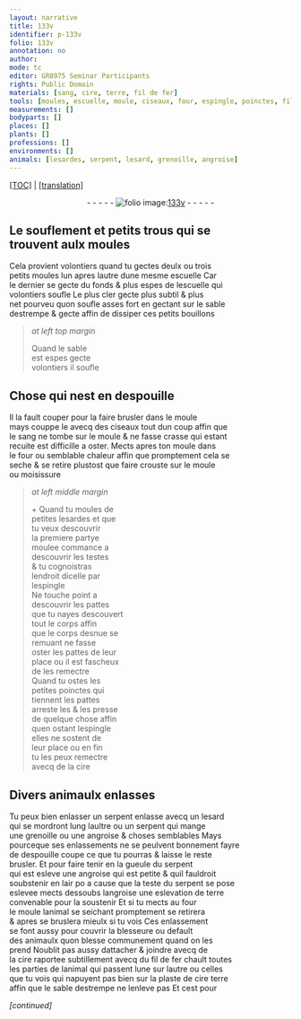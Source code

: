 ```yaml
---
layout: narrative
title: 133v
identifier: p-133v
folio: 133v
annotation: no
author:
mode: tc
editor: GR8975 Seminar Participants
rights: Public Domain
materials: [sang, cire, terre, fil de fer]
tools: [moules, escuelle, moule, ciseaux, four, espingle, poinctes, fil de fer, plaste de cire terre]
measurements: []
bodyparts: []
places: []
plants: []
professions: []
environments: []
animals: [lesardes, serpent, lesard, grenoille, angroise]
---
```


<p><a href="{{ site.baseurl }}/diplomatic/">[TOC]</a> | <a href="{{ site.baseurl }}/texts/p-133v_tl/" target="_blank">[translation]</a></p><div class="folio" align="center">- - - - - <a href="http://gallica.bnf.fr/ark:/12148/btv1b10500001g/f272.image" target="_blank"><img src="https://cu-mkp.github.io/2017-workshop-edition/assets/photo-icon.png" alt="folio image: " style="display:inline-block; margin-bottom:-3px;"/>133v</a> - - - - - </div>  
  

##  Le soufleme<span class="exp">n</span>t et petits trous qui se<br/> trouvent aulx <span class="tl">moules</span>

 
 Cela provient volontiers quand tu gectes deulx ou trois<br/> petits <span class="tl">moules</span> lun apres lautre dune mesme <span class="tl">escuelle</span> Car<br/> le dernier se gecte du fonds & plus espes de l<span class="tl">escuelle</span> qui<br/> volontiers soufle Le plus cler gecte plus subtil & plus<br/> net pourveu quon soufle asses fort en gectant sur le sable<br/> destrempe & gecte affin de dissiper ces petits bouillons
 
> *at left top margin*
> 
> 
>   Quand le sable<br/> est espes gecte<br/> volontiers il soufle
 
 
  

## Chose qui nest en despouille

 
 Il la fault couper pour la faire brusler dans le <span class="tl">moule</span><br/> mays couppe le avecq des <span class="tl">ciseaux</span> tout dun coup affin que<br/> le <span class="m">sang</span> ne tombe sur le <span class="tl">moule</span> & ne fasse crasse qui estant<br/> recuite est difficille a oster. Mects apres ton <span class="tl">moule</span> dans<br/> le <span class="tl">four</span> ou semblable chaleur affin que promptem<span class="exp">ent</span> cela se<br/> seche & se retire plustost que faire crouste sur le <span class="tl">moule</span><br/> ou moisissure
 
> *at left middle margin*
> 
> 
>   \+ Quand tu moules de<br/> petites <span class="al">lesardes</span> et que<br/> tu veux descouvrir<br/> la premiere partye<br/> moulee commance a<br/> descouvrir les testes<br/> & tu cognoistras<br/> lendroit dicelle par<br/> l<span class="tl">espingle</span><br/> Ne touche point a<br/> descouvrir les pattes<br/> que tu nayes descouvert<br/> tout le corps affin<br/> que le corps desnue se<br/> remuant ne fasse<br/> oster les pattes de leur<br/> place ou il est fascheux<br/> de les remectre<br/> Quand tu ostes les<br/> petites <span class="tl">poinctes</span> qui<br/> tiennent les pattes<br/> arreste les & les presse<br/> de quelque chose affin<br/> quen osta<span class="exp">n</span>t l<span class="tl">espingle</span><br/> elles ne sostent de<br/> leur place ou en fin<br/> tu les peux remectre<br/> avecq de la <span class="m">cire</span>
 
 
  

## Divers animaulx enlasses

 
 Tu peux bien enlasser un <span class="al">serpent</span> <span class="del">enlasse</span> avecq un <span class="al">lesard</span><br/> qui se mordront lung laultre ou un <span class="al">serpent</span> qui mange<br/> une <span class="al">grenoille</span> ou une <span class="al">angroise</span> & choses semblables Mays<br/> pourceque ses enlassements ne se peulvent bonnement fayre<br/> de despouille coupe ce que tu pourras & laisse le reste<br/> brusler. Et pour faire tenir en la gueule du <span class="al">serpent</span><br/> qui est esleve une <span class="al">angroise</span> qui est petite & quil fauldroit<br/> soubstenir en lair <span class="del">po</span> a cause que la teste du <span class="al">serpent</span> se pose<br/> eslevee mects dessoubs l<span class="al">angroise</span> une eslevation de <span class="m">terre</span><br/> convenable pour la soustenir Et si tu mects au <span class="tl">four</span><br/> le <span class="tl">moule</span> lanimal se seichant promptem<span class="exp">ent</span> se retirera<br/> & apres se bruslera mieulx <span class="del">si tu vois</span> Ces enlassem<span class="exp">ent</span><br/> se font aussy pour couvrir la blesseure ou default<br/> des animaulx quon blesse communem<span class="exp">ent</span> quand on les<br/> prend Noublit pas aussy dattacher & joindre avecq de<br/> la <span class="m">cire</span> raportee subtillem<span class="exp">ent</span> avecq du <span class="tl"><span class="m">fil de fer</span></span> chault toutes<br/> les parties de lanimal qui passent lune sur lautre ou celles<br/> que tu vois qui napuyent pas bien sur la <span class="tl">plaste de <span class="del"><span class="m">cire</span></span> <span class="m">terre</span></span><br/> affin que le sable destrempe ne lenleve pas Et cest pour
 
*[continued]*
 
